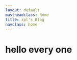 ```yaml
---
layout: default
mastheadclass: home
title: zpl's Blog
navclass: home
---
```

<h1>hello every one</h1>
